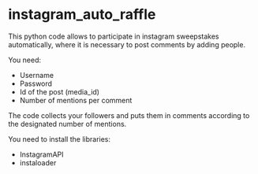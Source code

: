 # instagram_auto_raffle
This python code allows to participate in instagram sweepstakes automatically, where it is necessary to post comments by adding people.  

You need: 
- Username 
- Password  
- Id of the post (media_id) 
- Number of mentions per comment  

The code collects your followers and puts them in comments according to the designated number of mentions.


You need to install the libraries:

- InstagramAPI
- instaloader
